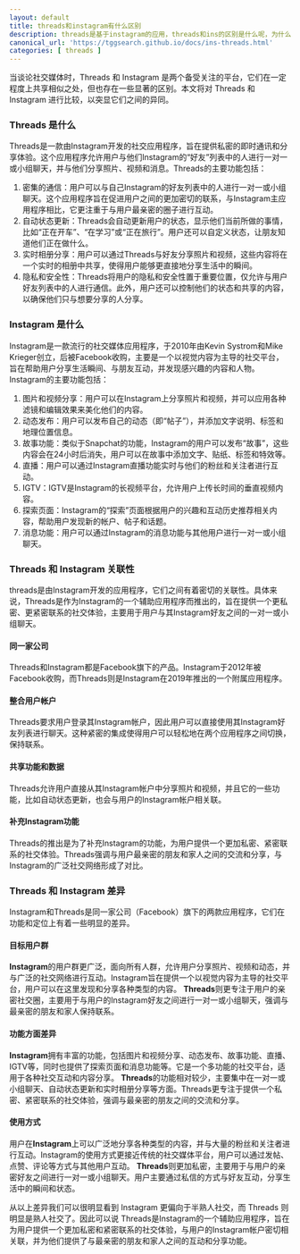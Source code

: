 ```yaml
---
layout: default
title: threads和instagram有什么区别
description: threads是基于instagram的应用，threads和ins的区别是什么呢，为什么有了instagram还需要有另外一个threads app呢，threads app是不是值得我们进一步去了解和应用呢？相信这是很多人的问题，今天就带大家来聊一聊这两者的关联和差异性。
canonical_url: 'https://tggsearch.github.io/docs/ins-threads.html'
categories: [ threads ]
---
```

当谈论社交媒体时，Threads 和 Instagram 是两个备受关注的平台，它们在一定程度上共享相似之处，但也存在一些显著的区别。本文将对 Threads 和 Instagram 进行比较，以突显它们之间的异同。

### Threads 是什么
Threads是一款由Instagram开发的社交应用程序，旨在提供私密的即时通讯和分享体验。这个应用程序允许用户与他们Instagram的“好友”列表中的人进行一对一或小组聊天，并与他们分享照片、视频和消息。Threads的主要功能包括：
1. 密集的通信：用户可以与自己Instagram的好友列表中的人进行一对一或小组聊天。这个应用程序旨在促进用户之间的更加密切的联系，与Instagram主应用程序相比，它更注重于与用户最亲密的圈子进行互动。
2. 自动状态更新：Threads会自动更新用户的状态，显示他们当前所做的事情，比如“正在开车”、“在学习”或“正在旅行”。用户还可以自定义状态，让朋友知道他们正在做什么。
3. 实时相册分享：用户可以通过Threads与好友分享照片和视频，这些内容将在一个实时的相册中共享，使得用户能够更直接地分享生活中的瞬间。
4. 隐私和安全性：Threads将用户的隐私和安全性置于重要位置，仅允许与用户好友列表中的人进行通信。此外，用户还可以控制他们的状态和共享的内容，以确保他们只与想要分享的人分享。

### Instagram 是什么
Instagram是一款流行的社交媒体应用程序，于2010年由Kevin Systrom和Mike Krieger创立，后被Facebook收购，主要是一个以视觉内容为主导的社交平台，旨在帮助用户分享生活瞬间、与朋友互动，并发现感兴趣的内容和人物。Instagram的主要功能包括：
1. 图片和视频分享：用户可以在Instagram上分享照片和视频，并可以应用各种滤镜和编辑效果来美化他们的内容。
2. 动态发布：用户可以发布自己的动态（即“帖子”），并添加文字说明、标签和地理位置信息。
3. 故事功能：类似于Snapchat的功能，Instagram的用户可以发布“故事”，这些内容会在24小时后消失，用户可以在故事中添加文字、贴纸、标签和特效等。
4. 直播：用户可以通过Instagram直播功能实时与他们的粉丝和关注者进行互动。
5. IGTV：IGTV是Instagram的长视频平台，允许用户上传长时间的垂直视频内容。
6. 探索页面：Instagram的“探索”页面根据用户的兴趣和互动历史推荐相关内容，帮助用户发现新的帐户、帖子和话题。
7. 消息功能：用户可以通过Instagram的消息功能与其他用户进行一对一或小组聊天。

### Threads 和 Instagram 关联性
threads是由Instagram开发的应用程序，它们之间有着密切的关联性。具体来说，Threads是作为Instagram的一个辅助应用程序而推出的，旨在提供一个更私密、更紧密联系的社交体验，主要用于用户与其Instagram好友之间的一对一或小组聊天。

#### 同一家公司
Threads和Instagram都是Facebook旗下的产品。Instagram于2012年被Facebook收购，而Threads则是Instagram在2019年推出的一个附属应用程序。

#### 整合用户帐户
Threads要求用户登录其Instagram帐户，因此用户可以直接使用其Instagram好友列表进行聊天。这种紧密的集成使得用户可以轻松地在两个应用程序之间切换，保持联系。

#### 共享功能和数据
Threads允许用户直接从其Instagram帐户中分享照片和视频，并且它的一些功能，比如自动状态更新，也会与用户的Instagram帐户相关联。

#### 补充Instagram功能
Threads的推出是为了补充Instagram的功能，为用户提供一个更加私密、紧密联系的社交体验。Threads强调与用户最亲密的朋友和家人之间的交流和分享，与Instagram的广泛社交网络形成了对比。

### Threads 和 Instagram 差异
Instagram和Threads是同一家公司（Facebook）旗下的两款应用程序，它们在功能和定位上有着一些明显的差异。

#### 目标用户群
**Instagram**的用户群更广泛，面向所有人群，允许用户分享照片、视频和动态，并与广泛的社交网络进行互动。Instagram旨在提供一个以视觉内容为主导的社交平台，用户可以在这里发现和分享各种类型的内容。
**Threads**则更专注于用户的亲密社交圈，主要用于与用户的Instagram好友之间进行一对一或小组聊天，强调与最亲密的朋友和家人保持联系。

#### 功能方面差异
**Instagram**拥有丰富的功能，包括图片和视频分享、动态发布、故事功能、直播、IGTV等，同时也提供了探索页面和消息功能等。它是一个多功能的社交平台，适用于各种社交互动和内容分享。
**Threads**的功能相对较少，主要集中在一对一或小组聊天、自动状态更新和实时相册分享等方面。Threads更专注于提供一个私密、紧密联系的社交体验，强调与最亲密的朋友之间的交流和分享。

#### 使用方式
用户在**Instagram**上可以广泛地分享各种类型的内容，并与大量的粉丝和关注者进行互动。Instagram的使用方式更接近传统的社交媒体平台，用户可以通过发帖、点赞、评论等方式与其他用户互动。
**Threads**则更加私密，主要用于与用户的亲密好友之间进行一对一或小组聊天。用户主要通过私信的方式与好友互动，分享生活中的瞬间和状态。

从以上差异我们可以很明显看到 Instagram 更偏向于半熟人社交，而 Threads 则明显是熟人社交了。因此可以说 Threads是Instagram的一个辅助应用程序，旨在为用户提供一个更加私密和紧密联系的社交体验，与用户的Instagram帐户密切相关联，并为他们提供了与最亲密的朋友和家人之间的互动和分享功能。